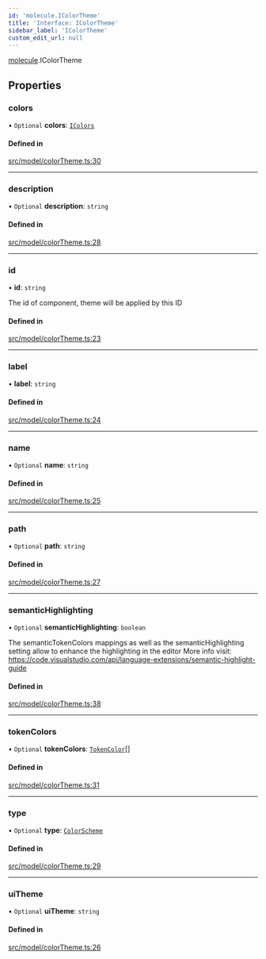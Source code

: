```yaml
---
id: 'molecule.IColorTheme'
title: 'Interface: IColorTheme'
sidebar_label: 'IColorTheme'
custom_edit_url: null
---
```


[molecule](../namespaces/molecule).IColorTheme

## Properties

### colors

• `Optional` **colors**: [`IColors`](molecule.IColors)

#### Defined in

[src/model/colorTheme.ts:30](https://github.com/DTStack/molecule/blob/b675cb9/src/model/colorTheme.ts#L30)

---

### description

• `Optional` **description**: `string`

#### Defined in

[src/model/colorTheme.ts:28](https://github.com/DTStack/molecule/blob/b675cb9/src/model/colorTheme.ts#L28)

---

### id

• **id**: `string`

The id of component, theme will be applied by this ID

#### Defined in

[src/model/colorTheme.ts:23](https://github.com/DTStack/molecule/blob/b675cb9/src/model/colorTheme.ts#L23)

---

### label

• **label**: `string`

#### Defined in

[src/model/colorTheme.ts:24](https://github.com/DTStack/molecule/blob/b675cb9/src/model/colorTheme.ts#L24)

---

### name

• `Optional` **name**: `string`

#### Defined in

[src/model/colorTheme.ts:25](https://github.com/DTStack/molecule/blob/b675cb9/src/model/colorTheme.ts#L25)

---

### path

• `Optional` **path**: `string`

#### Defined in

[src/model/colorTheme.ts:27](https://github.com/DTStack/molecule/blob/b675cb9/src/model/colorTheme.ts#L27)

---

### semanticHighlighting

• `Optional` **semanticHighlighting**: `boolean`

The semanticTokenColors mappings as well as
the semanticHighlighting setting
allow to enhance the highlighting in the editor
More info visit: https://code.visualstudio.com/api/language-extensions/semantic-highlight-guide

#### Defined in

[src/model/colorTheme.ts:38](https://github.com/DTStack/molecule/blob/b675cb9/src/model/colorTheme.ts#L38)

---

### tokenColors

• `Optional` **tokenColors**: [`TokenColor`](molecule.TokenColor)[]

#### Defined in

[src/model/colorTheme.ts:31](https://github.com/DTStack/molecule/blob/b675cb9/src/model/colorTheme.ts#L31)

---

### type

• `Optional` **type**: [`ColorScheme`](../enums/molecule.ColorScheme)

#### Defined in

[src/model/colorTheme.ts:29](https://github.com/DTStack/molecule/blob/b675cb9/src/model/colorTheme.ts#L29)

---

### uiTheme

• `Optional` **uiTheme**: `string`

#### Defined in

[src/model/colorTheme.ts:26](https://github.com/DTStack/molecule/blob/b675cb9/src/model/colorTheme.ts#L26)
